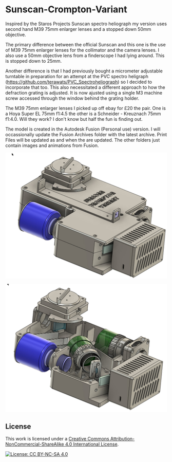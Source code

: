 # Sunscan-Crompton-Variant
Inspired by the Staros Projects Sunscan spectro heliograph my version uses second hand M39 75mm enlarger lenses and a stopped down 50mm objective.

The primary difference between the official Sunscan and this one is the use of M39 75mm enlarger lenses for the collimator and the camera lenses. I also use a 50mm objective lens from a finderscope I had lying around. This is stopped down to 25mm.

Another difference is that I had previously bought a micrometer adjustable turntable in preparation for an attempt at the PVC spectro heligraph (https://github.com/terawats/PVC_Spectroheliograph) so I decided to incorporate that too. This also necessitated a different approach to how the defraction grating is adjusted. It is now ajusted using a single M3 machine screw accessed through the window behind the grating holder.

The M39 75mm enlarger lenses I picked up off ebay for £20 the pair. One is a Hoya Super EL 75mm f1:4.5 the other is a Schneider - Kreuznach 75mm f1:4.0. Will they work? I don't know but half the fun is finding out.

The model is created in the Autodesk Fusion (Personal use) version. I will occassionally update the Fusion Archives folder with the latest archive. Print Files will be updated as and when the are updated. The other folders just contain images and animations from Fusion.

![Image of Sunscan Crompton Variant](Images/Full-assembly.jpg)

![With the top removed](Images/Top-off.jpg)


## License

This work is licensed under a [Creative Commons Attribution-NonCommercial-ShareAlike 4.0 International License](https://creativecommons.org/licenses/by-nc-sa/4.0/).

[![License: CC BY-NC-SA 4.0](https://img.shields.io/badge/License-CC%20BY--NC--SA%204.0-lightgrey.svg)](https://creativecommons.org/licenses/by-nc-sa/4.0/)

